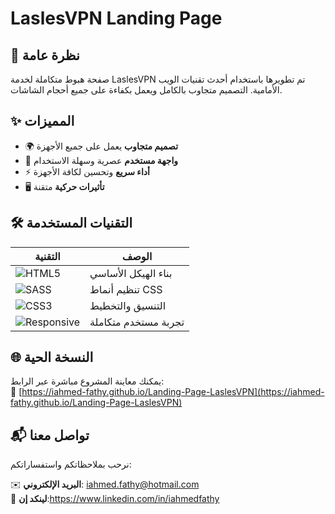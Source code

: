 # LaslesVPN Landing Page

## 📌 نظرة عامة
صفحة هبوط متكاملة لخدمة LaslesVPN تم تطويرها باستخدام أحدث تقنيات الويب الأمامية. التصميم متجاوب بالكامل ويعمل بكفاءة على جميع أحجام الشاشات.

## ✨ المميزات
- 🌍 **تصميم متجاوب** يعمل على جميع الأجهزة
- 🎨 **واجهة مستخدم** عصرية وسهلة الاستخدام
- ⚡ **أداء سريع** وتحسين لكافة الأجهزة
- 🖥️ **تأثيرات حركية** متقنة

## 🛠 التقنيات المستخدمة
| التقنية | الوصف |
|---------|-------|
| ![HTML5](https://img.shields.io/badge/HTML5-E34F26?style=flat&logo=html5&logoColor=white) | بناء الهيكل الأساسي |
| ![SASS](https://img.shields.io/badge/SASS-CC6699?style=flat&logo=sass&logoColor=white) | تنظيم أنماط CSS |
| ![CSS3](https://img.shields.io/badge/CSS3-1572B6?style=flat&logo=css3&logoColor=white) | التنسيق والتخطيط |
| ![Responsive](https://img.shields.io/badge/Responsive-Design-3DDC84?style=flat) | تجربة مستخدم متكاملة |

## 🌐 النسخة الحية
يمكنك معاينة المشروع مباشرة عبر الرابط:  
🔗 [https://iahmed-fathy.github.io/Landing-Page-LaslesVPN](https://iahmed-fathy.github.io/Landing-Page-LaslesVPN)

## 📬 تواصل معنا
نرحب بملاحظاتكم واستفساراتكم:

✉️ **البريد الإلكتروني**: [iahmed.fathy@hotmail.com](mailto:iahmed.fathy@hotmail.com)  
👔 **لينكد إن**:https://www.linkedin.com/in/iahmedfathy
